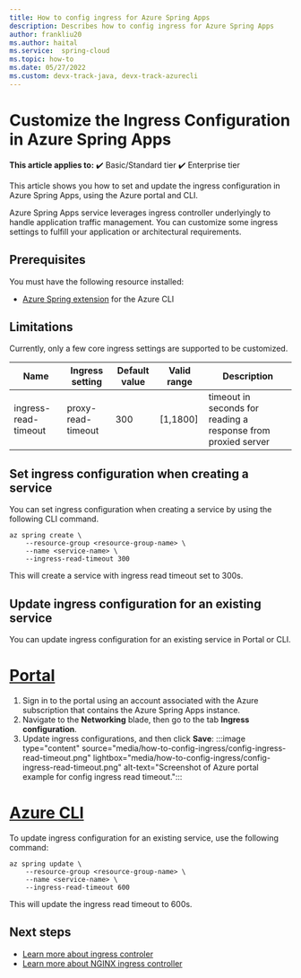 ```yaml
---
title: How to config ingress for Azure Spring Apps
description: Describes how to config ingress for Azure Spring Apps
author: frankliu20
ms.author: haital
ms.service:  spring-cloud
ms.topic: how-to
ms.date: 05/27/2022
ms.custom: devx-track-java, devx-track-azurecli
---
```

# Customize the Ingress Configuration in Azure Spring Apps 

**This article applies to:** ✔️ Basic/Standard tier ✔️ Enterprise tier

This article shows you how to set and update the ingress configuration in Azure Spring Apps, using the Azure portal and CLI.

Azure Spring Apps service leverages ingress controller underlyingly to handle application traffic management. You can customize some ingress settings to fulfill your application or architectural requirements.

## Prerequisites
You must have the following resource installed:
- [Azure Spring extension](/cli/azure/azure-cli-extensions-overview) for the Azure CLI

## Limitations
Currently, only a few core ingress settings are supported to be customized.

| Name                 | Ingress setting    | Default value | Valid range | Description                                                       |
| -------------------- | ------------------ | ------------- | ----------- | ----------------------------------------------------------------- |
| ingress-read-timeout | proxy-read-timeout | 300           | \[1,1800\]  | timeout in seconds for reading a response from proxied server |



## Set ingress configuration when creating a service
You can set ingress configuration when creating a service by using the following CLI command. 

```azurecli
az spring create \
    --resource-group <resource-group-name> \
    --name <service-name> \
    --ingress-read-timeout 300
```
This will create a service with ingress read timeout set to 300s.

## Update ingress configuration for an existing service

You can update ingress configuration for an existing service in Portal or CLI.

# [Portal](#tab/azure-portal)
1. Sign in to the portal using an account associated with the Azure subscription that contains the Azure Spring Apps instance.
2. Navigate to the **Networking** blade, then go to the tab **Ingress configuration**.
3. Update ingress configurations, and then click **Save**:
:::image type="content" source="media/how-to-config-ingress/config-ingress-read-timeout.png" lightbox="media/how-to-config-ingress/config-ingress-read-timeout.png" alt-text="Screenshot of Azure portal example for config ingress read timeout.":::

# [Azure CLI](#tab/azure-cli)
To update ingress configuration for an existing service, use the following command:

```azurecli
az spring update \
    --resource-group <resource-group-name> \
    --name <service-name> \
    --ingress-read-timeout 600
```
This will update the ingress read timeout to 600s.

## Next steps

* [Learn more about ingress controler](https://kubernetes.io/docs/concepts/services-networking/ingress-controllers)
* [Learn more about NGINX ingress controller](https://kubernetes.github.io/ingress-nginx)
